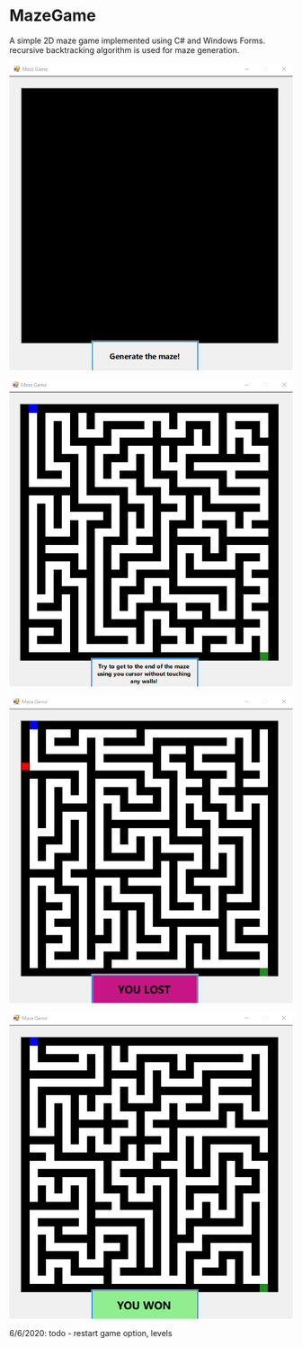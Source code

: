 # MazeGame

A simple 2D maze game implemented using C# and Windows Forms. 
recursive backtracking algorithm is used for maze generation.

![Game start](https://github.com/ivapanic/MazeGame/blob/master/screenshots/start.png)

![Game play](https://github.com/ivapanic/MazeGame/blob/master/screenshots/play.png)

![Game defeat](https://github.com/ivapanic/MazeGame/blob/master/screenshots/defeat.png)

![Game win](https://github.com/ivapanic/MazeGame/blob/master/screenshots/win.png)

6/6/2020: todo - restart game option, levels
